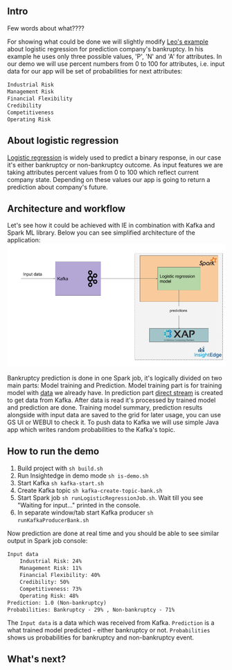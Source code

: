 ## Intro

Few words about what????

For showing what could be done we will slightly modify [Leo's example](http://technobium.com/logistic-regression-using-apache-spark/) about logistic regression for prediction company's bankruptcy.
In his example he uses only three possible values, 'P', 'N' and 'A' for attributes.
In our demo we will use percent numbers from 0 to 100 for attributes,  i.e. input data for our app will be set of probabilities for next attributes: 

    Industrial Risk
    Management Risk
    Financial Flexibility
    Credibility
    Competitiveness
    Operating Risk


## About logistic regression
[Logistic regression](https://spark.apache.org/docs/2.2.0/mllib-linear-methods.html#logistic-regression) is widely used to predict a binary response, in our case it's either bankruptcy or non-bankruptcy outcome.
As input features we are taking attributes percent values from 0 to 100 which reflect current company state.
Depending on these values our app is going to return a prediction about company's future.  

## Architecture and workflow
Let's see how it could be achieved with IE in combination with Kafka and Spark ML library.
Below you can see simplified architecture of the application:
![Architecture](LogisticRegressionArchitecture.png)

Bankruptcy prediction is done in one Spark job, it's logically divided on two main parts: Model training and Prediction.
Model training part is for training model with [data](https://archive.ics.uci.edu/ml/datasets/Qualitative_Bankruptcy) we already have.
In prediction part [direct stream](http://spark.apache.org/docs/2.1.0/streaming-kafka-0-8-integration.html#approach-2-direct-approach-no-receivers) is created to get data from Kafka.
After data is read it's processed by trained model and prediction are done. Training model summary, prediction results alongside with input data are saved to the grid for later usage, you can use GS UI or WEBUI to check it.
To push data to Kafka we will use simple Java app which writes random probabilities to the Kafka's topic. 

## How to run the demo

1. Build project with `sh build.sh`
2. Run Insightedge in demo mode `sh is-demo.sh`
3. Start Kafka `sh kafka-start.sh`
4. Create Kafka topic `sh kafka-create-topic-bank.sh`
7. Start Spark job `sh runLogisticRegressionJob.sh`. Wait till you see "Waiting for input..." printed in the console.
6. In separate window/tab start Kafka producer `sh runKafkaProducerBank.sh`

Now prediction are done at real time and you should be able to see similar output in Spark job console:

```text
Input data 
    Industrial Risk: 24%
    Management Risk: 11%
    Financial Flexibility: 40%
    Credibility: 50%
    Competitiveness: 73%
    Operating Risk: 48%
Prediction: 1.0 (Non-bankruptcy)
Probabilities: Bankruptcy - 29% , Non-bankruptcy - 71%
```

The `Input data` is a data which was received from Kafka.
`Prediction` is a what trained model predicted - either bankruptcy or not.
`Probabilities` shows us probabilities for bankruptcy and non-bankruptcy event.

## What's next?
